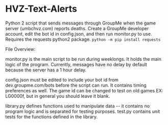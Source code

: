 # HVZ-Text-Alerts
Python 2 script that sends messages through GroupMe when the game server (umbchvz.com) reports deaths. Create a GroupMe developer account, edit the bot id in config.json, and then run monitor.py to use. Requires the requests python2 package.
`python -m pip install requests`

File Overview:

monitor.py is the main script to be run during weeklongs. It holds the main logic of the program. Currently, messages have no delay by default because the server has a 1 hour delay. 

config.json must be edited to include your bot id from dev.groupme.com/bots before the script can run. It contains timing preferences as well. The game id can be changed to test on old games EX: LG0000f, but in general you should leave it blank.

library.py defines functions used to manipulate data -- it contains no program logic and is separated for testing purposes. test.py contains unit tests for the functions defined in the library.


